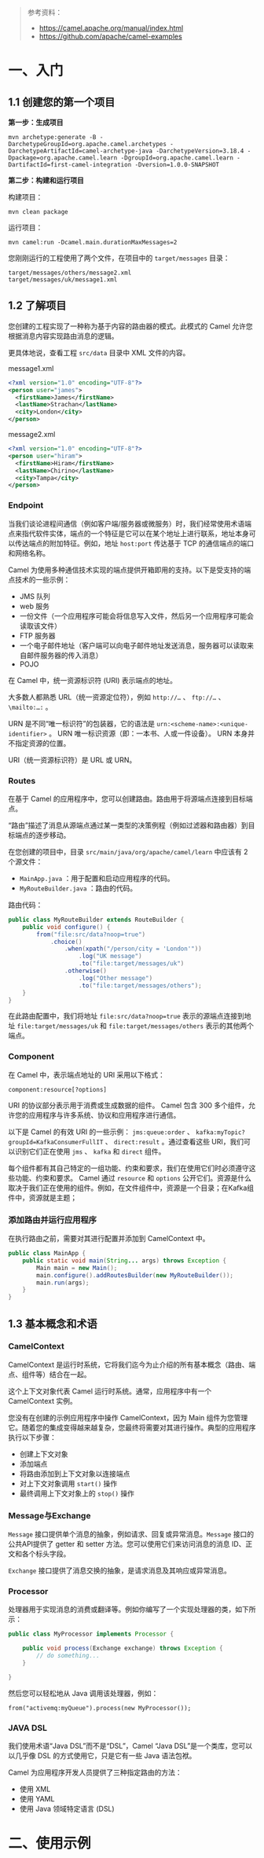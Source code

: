 > 参考资料：
>
> - https://camel.apache.org/manual/index.html
> - https://github.com/apache/camel-examples

# 一、入门

## 1.1 创建您的第一个项目

**第一步：生成项目**

```shell
mvn archetype:generate -B -DarchetypeGroupId=org.apache.camel.archetypes -DarchetypeArtifactId=camel-archetype-java -DarchetypeVersion=3.18.4 -Dpackage=org.apache.camel.learn -DgroupId=org.apache.camel.learn -DartifactId=first-camel-integration -Dversion=1.0.0-SNAPSHOT
```

**第二步：构建和运行项目**

构建项目：

```shell
mvn clean package
```

运行项目：

```shell
mvn camel:run -Dcamel.main.durationMaxMessages=2
```

您刚刚运行的工程使用了两个文件，在项目中的 `target/messages` 目录：

```
target/messages/others/message2.xml
target/messages/uk/message1.xml
```

## 1.2 了解项目

您创建的工程实现了一种称为基于内容的路由器的模式。此模式的 Camel 允许您根据消息内容实现路由消息的逻辑。

更具体地说，查看工程 `src/data` 目录中 XML 文件的内容。

message1.xml

```xml
<?xml version="1.0" encoding="UTF-8"?>
<person user="james">
  <firstName>James</firstName>
  <lastName>Strachan</lastName>
  <city>London</city>
</person>
```

message2.xml

```xml
<?xml version="1.0" encoding="UTF-8"?>
<person user="hiram">
  <firstName>Hiram</firstName>
  <lastName>Chirino</lastName>
  <city>Tampa</city>
</person>
```

### Endpoint

当我们谈论进程间通信（例如客户端/服务器或微服务）时，我们经常使用术语端点来指代软件实体，端点的一个特征是它可以在某个地址上进行联系，地址本身可以传达端点的附加特征。例如，地址 `host:port` 传达基于 TCP 的通信端点的端口和网络名称。

Camel 为使用多种通信技术实现的端点提供开箱即用的支持。以下是受支持的端点技术的一些示例：

- JMS 队列
- web 服务
- 一份文件（一个应用程序可能会将信息写入文件，然后另一个应用程序可能会读取该文件）
- FTP 服务器
- 一个电子邮件地址（客户端可以向电子邮件地址发送消息，服务器可以读取来自邮件服务器的传入消息）
- POJO

在 Camel 中，统一资源标识符 (URI) 表示端点的地址。

大多数人都熟悉 URL（统一资源定位符），例如 `http://…` 、 `ftp://…` 、 `\mailto:…:` 。 

URN 是不同“唯一标识符”的包装器，它的语法是 `urn:<scheme-name>:<unique-identifier>` 。 URN 唯一标识资源（即：一本书、人或一件设备）。 URN 本身并不指定资源的位置。

URI（统一资源标识符）是 URL 或 URN。

### Routes

在基于 Camel 的应用程序中，您可以创建路由。路由用于将源端点连接到目标端点。

“路由”描述了消息从源端点通过某一类型的决策例程（例如过滤器和路由器）到目标端点的逐步移动。

在您创建的项目中，目录 `src/main/java/org/apache/camel/learn` 中应该有 2 个源文件：

- `MainApp.java` ：用于配置和启动应用程序的代码。
- `MyRouteBuilder.java` ：路由的代码。

路由代码：

```java
public class MyRouteBuilder extends RouteBuilder {
    public void configure() {
        from("file:src/data?noop=true")
            .choice()
                .when(xpath("/person/city = 'London'"))
                    .log("UK message")
                    .to("file:target/messages/uk")
                .otherwise()
                    .log("Other message")
                    .to("file:target/messages/others");
    }
}
```

在此路由配置中，我们将地址 `file:src/data?noop=true` 表示的源端点连接到地址 `file:target/messages/uk` 和 `file:target/messages/others` 表示的其他两个端点。

### Component

在 Camel 中，表示端点地址的 URI 采用以下格式：

```
component:resource[?options]
```

URI 的协议部分表示用于消费或生成数据的组件。 Camel 包含 300 多个组件，允许您的应用程序与许多系统、协议和应用程序进行通信。

以下是 Camel 的有效 URI 的一些示例： `jms:queue:order` 、 `kafka:myTopic?groupId=KafkaConsumerFullIT` 、 `direct:result` 。通过查看这些 URI，我们可以识别它们正在使用 `jms` 、 `kafka` 和 `direct` 组件。

每个组件都有其自己特定的一组功能、约束和要求，我们在使用它们时必须遵守这些功能、约束和要求。 Camel 通过 `resource` 和 `options` 公开它们。资源是什么取决于我们正在使用的组件。例如，在文件组件中，资源是一个目录；在Kafka组件中，资源就是主题； 

### 添加路由并运行应用程序

在执行路由之前，需要对其进行配置并添加到 CamelContext 中。

```java
public class MainApp {
    public static void main(String... args) throws Exception {
        Main main = new Main();
        main.configure().addRoutesBuilder(new MyRouteBuilder());
        main.run(args);
    }
}
```

## 1.3 基本概念和术语

### CamelContext

CamelContext 是运行时系统，它将我们迄今为止介绍的所有基本概念（路由、端点、组件等）结合在一起。

这个上下文对象代表 Camel 运行时系统。通常，应用程序中有一个 CamelContext 实例。

您没有在创建的示例应用程序中操作 CamelContext，因为 Main 组件为您管理它。随着您的集成变得越来越复杂，您最终将需要对其进行操作。典型的应用程序执行以下步骤：

- 创建上下文对象
- 添加端点
- 将路由添加到上下文对象以连接端点
- 对上下文对象调用 `start()` 操作
- 最终调用上下文对象上的 `stop()` 操作

### Message与Exchange

`Message` 接口提供单个消息的抽象，例如请求、回复或异常消息。`Message` 接口的公共API提供了 getter 和 setter 方法。您可以使用它们来访问消息的消息 ID、正文和各个标头字段。

`Exchange` 接口提供了消息交换的抽象，是请求消息及其响应或异常消息。

### Processor

处理器用于实现消息的消费或翻译等。例如你编写了一个实现处理器的类，如下所示：

```java
public class MyProcessor implements Processor {

    public void process(Exchange exchange) throws Exception {
        // do something...
    }

}
```

然后您可以轻松地从 Java 调用该处理器，例如：

```
from("activemq:myQueue").process(new MyProcessor());
```

### JAVA DSL

我们使用术语“Java DSL”而不是“DSL”，Camel “Java DSL”是一个类库，您可以以几乎像 DSL 的方式使用它，只是它有一些 Java 语法包袱。

Camel 为应用程序开发人员提供了三种指定路由的方法：

- 使用 XML
- 使用 YAML
- 使用 Java 领域特定语言 (DSL)

# 二、使用示例















